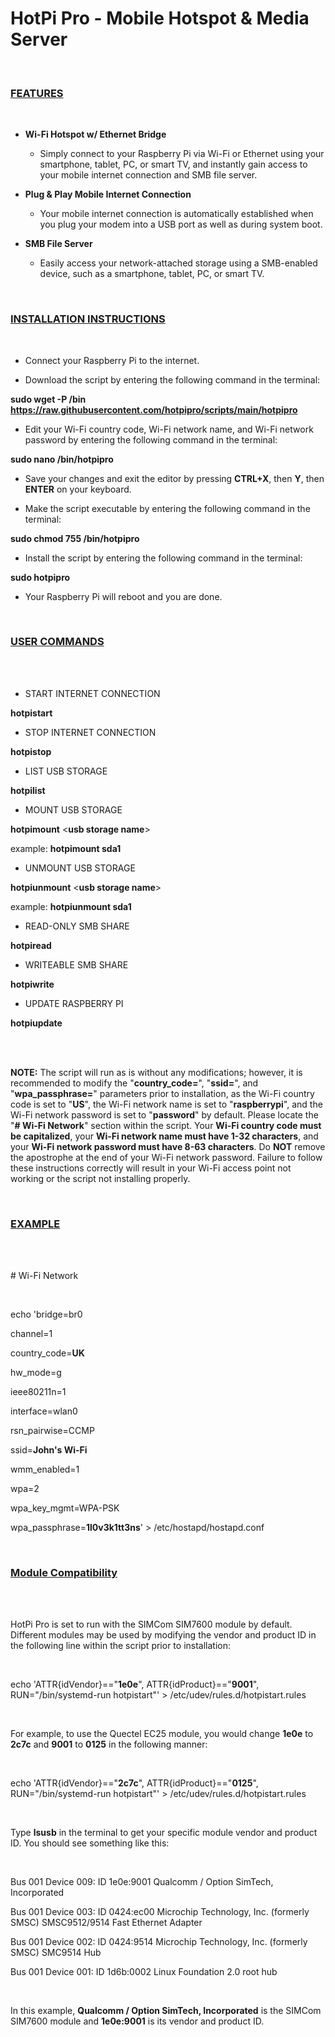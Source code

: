 **<h1>HotPi Pro - Mobile Hotspot & Media Server</h1>**

<br>

**<h3><ins>FEATURES</ins></h3>**

<br>

- **Wi-Fi Hotspot w/ Ethernet Bridge**

  - Simply connect to your Raspberry Pi via Wi-Fi or Ethernet using your smartphone, tablet, PC, or smart TV, and instantly gain access to your mobile internet connection and SMB file server.

- **Plug & Play Mobile Internet Connection**

  - Your mobile internet connection is automatically established when you plug your modem into a USB port as well as during system boot.

- **SMB File Server**

  - Easily access your network-attached storage using a SMB-enabled device, such as a smartphone, tablet, PC, or smart TV.

<br>

**<h3><ins>INSTALLATION INSTRUCTIONS</ins></h3>**

<br>

- Connect your Raspberry Pi to the internet.

- Download the script by entering the following command in the terminal:

**sudo wget -P /bin https://raw.githubusercontent.com/hotpipro/scripts/main/hotpipro**

- Edit your Wi-Fi country code, Wi-Fi network name, and Wi-Fi network password by entering the following command in the terminal:

**sudo nano /bin/hotpipro**

- Save your changes and exit the editor by pressing **CTRL+X**, then **Y**, then **ENTER** on your keyboard.

- Make the script executable by entering the following command in the terminal:

**sudo chmod 755 /bin/hotpipro**

- Install the script by entering the following command in the terminal:

**sudo hotpipro**

- Your Raspberry Pi will reboot and you are done.

<br>

**<h3><ins>USER COMMANDS</ins></h3>**

<br>
<br>

- START INTERNET CONNECTION

**hotpistart**

- STOP INTERNET CONNECTION

**hotpistop**

- LIST USB STORAGE

**hotpilist**

- MOUNT USB STORAGE

**hotpimount** \<**usb storage name**\>

example: **hotpimount sda1**

- UNMOUNT USB STORAGE

**hotpiunmount** \<**usb storage name**\>

example: **hotpiunmount sda1**

- READ-ONLY SMB SHARE

**hotpiread**

- WRITEABLE SMB SHARE

**hotpiwrite**

- UPDATE RASPBERRY PI

**hotpiupdate**

<br>
<br>

**NOTE:** The script will run as is without any modifications; however, it is recommended to modify the "**country_code=**", "**ssid=**", and "**wpa_passphrase=**" parameters prior to installation, as the Wi-Fi country code is set to "**US**", the Wi-Fi network name is set to "**raspberrypi**", and the Wi-Fi network password is set to "**password**" by default. Please locate the "**# Wi-Fi Network**" section within the script. Your **Wi-Fi country code must be capitalized**, your **Wi-Fi network name must have 1-32 characters**, and your **Wi-Fi network password must have 8-63 characters**. Do **NOT** remove the apostrophe at the end of your Wi-Fi network password. Failure to follow these instructions correctly will result in your Wi-Fi access point not working or the script not installing properly.

<br>

**<h3><ins>EXAMPLE</ins></h3>**

<br>
<br>

\# Wi-Fi Network

<br>

echo 'bridge=br0

channel=1

country_code=**UK**

hw_mode=g

ieee80211n=1

interface=wlan0

rsn_pairwise=CCMP

ssid=**John's Wi-Fi**

wmm_enabled=1

wpa=2

wpa_key_mgmt=WPA-PSK

wpa_passphrase=**1l0v3k1tt3ns**' > /etc/hostapd/hostapd.conf

<br>

**<h3><ins>Module Compatibility</ins></h3>**

<br>
<br>

HotPi Pro is set to run with the SIMCom SIM7600 module by default. Different modules may be used by modifying the vendor and product ID in the following line within the script prior to installation:

<br>

echo 'ATTR{idVendor}=="**1e0e**", ATTR{idProduct}=="**9001**", RUN="/bin/systemd-run hotpistart"' > /etc/udev/rules.d/hotpistart.rules

<br>

For example, to use the Quectel EC25 module, you would change **1e0e** to **2c7c** and **9001** to **0125** in the following manner:

<br>

echo 'ATTR{idVendor}=="**2c7c**", ATTR{idProduct}=="**0125**", RUN="/bin/systemd-run hotpistart"' > /etc/udev/rules.d/hotpistart.rules

<br>

Type **lsusb** in the terminal to get your specific module vendor and product ID. You should see something like this:

<br>

Bus 001 Device 009: ID 1e0e:9001 Qualcomm / Option SimTech, Incorporated

Bus 001 Device 003: ID 0424:ec00 Microchip Technology, Inc. (formerly SMSC) SMSC9512/9514 Fast Ethernet Adapter

Bus 001 Device 002: ID 0424:9514 Microchip Technology, Inc. (formerly SMSC) SMC9514 Hub

Bus 001 Device 001: ID 1d6b:0002 Linux Foundation 2.0 root hub

<br>

In this example, **Qualcomm / Option SimTech, Incorporated** is the SIMCom SIM7600 module and **1e0e:9001** is its vendor and product ID.
